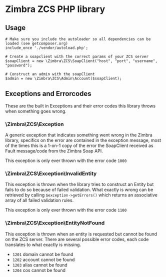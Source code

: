 # Zimbra ZCS PHP library

## Usage

    # Make sure you include the autoloader so all dependencies can be loaded (see getcomposer.org)
    include_once './vendor/autoload.php';
     
    # Create a soapclient with the correct params of your ZCS server
    $soapClient = new \Zimbra\ZCS\SoapClient("host", "port", "username", "password");

    # Construct an admin with the soapClient
    $admin = new \Zimbra\ZCS\Admin\Account($soapClient);

## Exceptions and Errorcodes

These are the built in Exceptions and their error codes this library throws when something goes wrong.

### \Zimbra\ZCS\Exception

A generic exception that indicates something went wrong in the Zimbra library, specifics on the error are contained in the exception message, most of the times this is a 1-on-1 copy of the error the SoapClient received as Fault message/code from the Zimbra Soap API.

This exception is only ever thrown with the error code `1000`

### \Zimbra\ZCS\Exception\InvalidEntity

This exception is thrown when the library tries to construct an Entity but fails to do so because of failed validation. What exactly is wrong can be retrieved by calling `$exception->getErrors()` which returns an associative array of all failed validation rules. 

This exception is only ever thrown with the error code `1100`

### \Zimbra\ZCS\Exception\EntityNotFound

This exception is thrown when an entity is requested but cannot be found on the ZCS server. There are several possible error codes, each code translates to what exactly is missing.

* `1201` domain cannot be found
* `1202` account cannot be found
* `1203` alias cannot be found
* `1204` cos cannot be found
